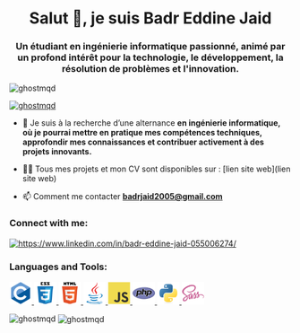 <h1 align="center">Salut 👋, je suis Badr Eddine Jaid</h1>
<h3 align="center">Un étudiant en ingénierie informatique passionné, animé par un profond intérêt pour la technologie, le développement, la résolution de problèmes et l'innovation.</h3>

<p align="left"> <img src="https://komarev.com/ghpvc/?username=ghostmqd&label=Profile%20views&color=0e75b6&style=flat" alt="ghostmqd" /> </p>

<p align="left"> <a href="https://github.com/ryo-ma/github-profile-trophy"><img src="https://github-profile-trophy.vercel.app/?username=ghostmqd" alt="ghostmqd" /></a> </p>

- 🤝 Je suis à la recherche d’une alternance **en ingénierie informatique, où je pourrai mettre en pratique mes compétences techniques, approfondir mes connaissances et contribuer activement à des projets innovants.**

- 👨‍💻 Tous mes projets et mon CV sont disponibles sur : [lien site web](lien site web)

- 📫 Comment me contacter **badrjaid2005@gmail.com**

<h3 align="left">Connect with me:</h3>
<p align="left">
<a href="https://linkedin.com/in/https://www.linkedin.com/in/badr-eddine-jaid-055006274/" target="blank"><img align="center" src="https://raw.githubusercontent.com/rahuldkjain/github-profile-readme-generator/master/src/images/icons/Social/linked-in-alt.svg" alt="https://www.linkedin.com/in/badr-eddine-jaid-055006274/" height="30" width="40" /></a>
</p>

<h3 align="left">Languages and Tools:</h3>
<p align="left"> <a href="https://www.cprogramming.com/" target="_blank" rel="noreferrer"> <img src="https://raw.githubusercontent.com/devicons/devicon/master/icons/c/c-original.svg" alt="c" width="40" height="40"/> </a> <a href="https://www.w3schools.com/css/" target="_blank" rel="noreferrer"> <img src="https://raw.githubusercontent.com/devicons/devicon/master/icons/css3/css3-original-wordmark.svg" alt="css3" width="40" height="40"/> </a> <a href="https://www.w3.org/html/" target="_blank" rel="noreferrer"> <img src="https://raw.githubusercontent.com/devicons/devicon/master/icons/html5/html5-original-wordmark.svg" alt="html5" width="40" height="40"/> </a> <a href="https://www.java.com" target="_blank" rel="noreferrer"> <img src="https://raw.githubusercontent.com/devicons/devicon/master/icons/java/java-original.svg" alt="java" width="40" height="40"/> </a> <a href="https://developer.mozilla.org/en-US/docs/Web/JavaScript" target="_blank" rel="noreferrer"> <img src="https://raw.githubusercontent.com/devicons/devicon/master/icons/javascript/javascript-original.svg" alt="javascript" width="40" height="40"/> </a> <a href="https://www.php.net" target="_blank" rel="noreferrer"> <img src="https://raw.githubusercontent.com/devicons/devicon/master/icons/php/php-original.svg" alt="php" width="40" height="40"/> </a> <a href="https://www.python.org" target="_blank" rel="noreferrer"> <img src="https://raw.githubusercontent.com/devicons/devicon/master/icons/python/python-original.svg" alt="python" width="40" height="40"/> </a> <a href="https://sass-lang.com" target="_blank" rel="noreferrer"> <img src="https://raw.githubusercontent.com/devicons/devicon/master/icons/sass/sass-original.svg" alt="sass" width="40" height="40"/> </a> </p>

<p><img align="left" src="https://github-readme-stats.vercel.app/api/top-langs?username=ghostmqd&show_icons=true&locale=en&layout=compact" alt="ghostmqd" /></p>

<p>&nbsp;<img align="center" src="https://github-readme-stats.vercel.app/api?username=ghostmqd&show_icons=true&locale=en" alt="ghostmqd" /></p>

